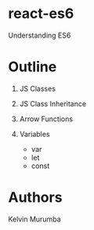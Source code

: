 # react-es6
Understanding ES6

# Outline
1. JS Classes
2. JS Class Inheritance
3. Arrow Functions
4. Variables
    
    * var
    * let
    * const

# Authors
Kelvin Murumba
